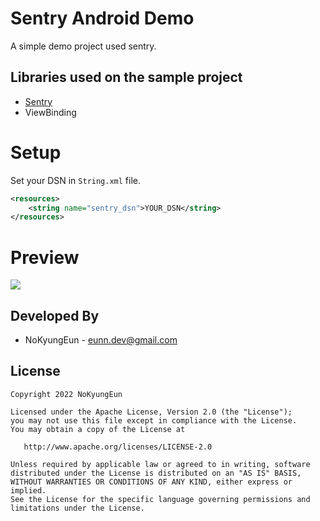 # Sentry Android Demo

A simple demo project used sentry.

Libraries used on the sample project
------------------------------------
* [Sentry](https://github.com/getsentry/sentry-java)
* ViewBinding

# Setup
Set your DSN in `String.xml` file.
```xml
<resources>
    <string name="sentry_dsn">YOUR_DSN</string>
</resources>
```

# Preview
![](https://user-images.githubusercontent.com/74607521/198098541-97c76988-68cc-43d9-9419-8daa0f3b4d7f.png)

Developed By
------------------------------------
* NoKyungEun - <eunn.dev@gmail.com>

License
------------------------------------
    Copyright 2022 NoKyungEun

    Licensed under the Apache License, Version 2.0 (the "License");
    you may not use this file except in compliance with the License.
    You may obtain a copy of the License at

       http://www.apache.org/licenses/LICENSE-2.0

    Unless required by applicable law or agreed to in writing, software
    distributed under the License is distributed on an "AS IS" BASIS,
    WITHOUT WARRANTIES OR CONDITIONS OF ANY KIND, either express or implied.
    See the License for the specific language governing permissions and
    limitations under the License.

